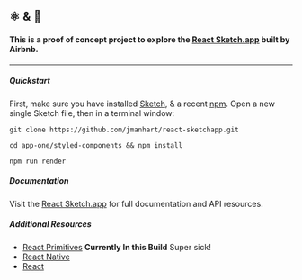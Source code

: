## ⚛️ & 💎

#### This is a proof of concept project to explore the [React Sketch.app](http://airbnb.io/react-sketchapp/) built by Airbnb.
----------------

##### Quickstart
First, make sure you have installed [Sketch](https://www.sketchapp.com/), & a recent [npm](https://nodejs.org/en/download/).
Open a new single Sketch file, then in a terminal window:

```
git clone https://github.com/jmanhart/react-sketchapp.git

cd app-one/styled-components && npm install

npm run render
```

##### Documentation
Visit the [React Sketch.app](http://airbnb.io/react-sketchapp/) for full documentation and API resources.

##### Additional Resources
- [React Primitives](https://github.com/lelandrichardson/react-primitives) **Currently In this Build** Super sick!
- [React Native](https://facebook.github.io/react-native/)
- [React](https://facebook.github.io/react/)
